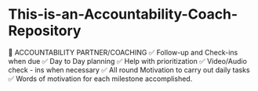 # This-is-an-Accountability-Coach-Repository
 📌 ACCOUNTABILITY PARTNER/COACHING ✅ Follow-up and Check-ins when due ✅ Day to Day planning ✅ Help with prioritization ✅ Video/Audio check - ins when necessary ✅ All round Motivation to carry out daily tasks ✅ Words of motivation for each milestone accomplished.  
